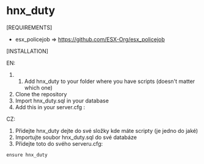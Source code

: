 # hnx_duty

[REQUIREMENTS]

  * esx_policejob => https://github.com/ESX-Org/esx_policejob

[INSTALLATION]

EN:
1) 1) Add hnx_duty to your folder where you have scripts (doesn't matter which one)
2) Clone the repository
3) Import hnx_duty.sql in your database
4) Add this in your server.cfg :

CZ:
1) Přidejte hnx_duty dejte do své složky kde máte scripty (je jedno do jaké)
3) Importujte soubor hnx_duty.sql do své databáze
4) Přidejte toto do svého serveru.cfg:

```
ensure hnx_duty
```